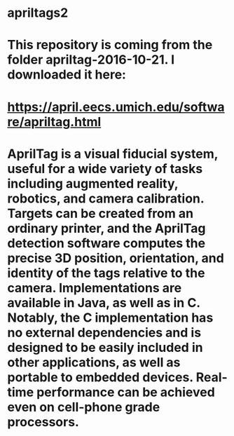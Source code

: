 # apriltags2
# This repository is coming from the folder apriltag-2016-10-21. I downloaded it here:
# https://april.eecs.umich.edu/software/apriltag.html

# AprilTag is a visual fiducial system, useful for a wide variety of tasks including augmented reality, robotics, and camera calibration. Targets can be created from an ordinary printer, and the AprilTag detection software computes the precise 3D position, orientation, and identity of the tags relative to the camera. Implementations are available in Java, as well as in C. Notably, the C implementation has no external dependencies and is designed to be easily included in other applications, as well as portable to embedded devices. Real-time performance can be achieved even on cell-phone grade processors.


